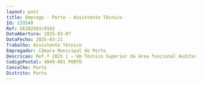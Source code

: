 ```yaml
--- 
layout: post
title: Emprego - Porto - Assistente Técnico
Id: 133540
Ref: OE202503/0192
DataAbertura: 2025-03-07
DataFecho: 2025-03-21
Trabalho: Assistente Técnico
Empregador: Câmara Municipal do Porto
Descricao: Ref.ª 2025 1 – Um Técnico Superior da área funcional Auditoria   Desenvolve funções consultivas, de estudo, planeamento, programação, avaliação e aplicação de métodos e processos de natureza técnica e ou científica, que fundamentam e preparam a decisão. Procede à avaliação dos processos operacionais, de gestão de risco e do controlo interno, com enfoque na melhoria e no acréscimo de valor  realiza auditorias internas  acompanha as auditorias externas  elabora contraditórios e monitoriza relatórios de auditoria.”
CodigoPostal: 4049-001 PORTO
Concelho: Porto
Distrito: Porto
--- 
```

